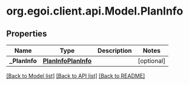 # org.egoi.client.api.Model.PlanInfo
## Properties

Name | Type | Description | Notes
------------ | ------------- | ------------- | -------------
**_PlanInfo** | [**PlanInfoPlanInfo**](PlanInfoPlanInfo.md) |  | [optional] 

[[Back to Model list]](../README.md#documentation-for-models) [[Back to API list]](../README.md#documentation-for-api-endpoints) [[Back to README]](../README.md)

